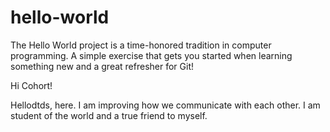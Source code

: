 # hello-world
The Hello World project is a time-honored tradition in computer programming. A simple exercise that gets you started when learning something new and a great refresher for Git!

Hi Cohort!

Hellodtds, here. I am improving how we communicate with each other. I am student of the world and a true friend to myself. 
